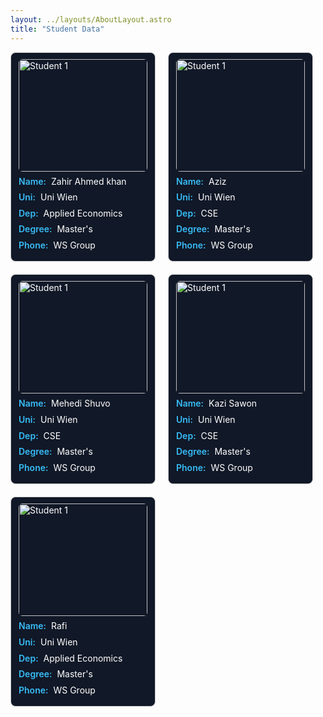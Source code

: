 ```yaml
---
layout: ../layouts/AboutLayout.astro
title: "Student Data"
---
```


<style>
  .student-container {
    display: flex;
    flex-wrap: wrap;
    gap: 20px;
    justify-content: flex-start;
  }

  .student-card {
  width: calc(25% - 20px);
  min-width: 232px;
  border: 1px solid #ccc;
  padding: 10px 12px;  /* Reduced padding */
  border-radius: 8px;
  text-align: left;
  box-sizing: border-box;
  background-color: #111827;
  color: white;
  word-wrap: break-word;
  overflow-wrap: break-word;
  white-space: normal;
}

  .student-card img {
    width: 100%;
    height: 180px;
    object-fit: cover;
    border-radius: 6px;
    display: block;
  }

  @media (max-width: 900px) {
    .student-card {
      width: calc(50% - 20px);
    }
    .student-card img {
      height: 160px;
    }
  }

  @media (max-width: 600px) {
    .student-card {
      width: 100%;
    }
    .student-card img {
      height: 215px;
    }
  }

.student-card p {
  margin: 6px 0;
  line-height: 1.4;
  font-size: 14px;
  display: flex;
  flex-wrap: wrap;
}

.student-card span.label {
  font-weight: 600;
  color: #38bdf8;
  margin-right: 8px;   /* SMALL gap */
  min-width: auto;     /* Allow shrinking if needed */
  flex-shrink: 0;      /* Prevent label from shrinking */
}
</style>


<div class="student-container">

  <!-- Student 1 -->
  <div class="student-card">
  <img src="/assets/student/zahir.jpeg" alt="Student 1">
  <p><span class="label">Name:</span>Zahir Ahmed khan</p>
  <p><span class="label">Uni:</span> Uni Wien</p>
  <p><span class="label">Dep:</span> Applied Economics</p>
  <p><span class="label">Degree:</span> Master's</p>
  <p><span class="label">Phone:</span> WS Group</p>
</div>
  
  
  <div class="student-card">
  <img src="/assets/student/aziz.jpeg" alt="Student 1">
  <p><span class="label">Name:</span>Aziz</p>
  <p><span class="label">Uni:</span> Uni Wien</p>
  <p><span class="label">Dep:</span> CSE</p>
  <p><span class="label">Degree:</span> Master's</p>
  <p><span class="label">Phone:</span> WS Group</p>
</div>
  
  <div class="student-card">
  <img src="/assets/student/mehedi.jpeg" alt="Student 1">
  <p><span class="label">Name:</span>Mehedi Shuvo</p>
  <p><span class="label">Uni:</span> Uni Wien</p>
  <p><span class="label">Dep:</span> CSE</p>
  <p><span class="label">Degree:</span> Master's</p>
  <p><span class="label">Phone:</span> WS Group</p>
</div>
  
  
  <div class="student-card">
  <img src="/assets/student/kazi.jpeg" alt="Student 1">
  <p><span class="label">Name:</span>Kazi Sawon</p>
  <p><span class="label">Uni:</span> Uni Wien</p>
  <p><span class="label">Dep:</span> CSE</p>
  <p><span class="label">Degree:</span> Master's</p>
  <p><span class="label">Phone:</span> WS Group</p>
</div>

<div class="student-card">
  <img src="/assets/student/rafi.jpeg" alt="Student 1">
  <p><span class="label">Name:</span>Rafi</p>
  <p><span class="label">Uni:</span> Uni Wien</p>
  <p><span class="label">Dep:</span> Applied Economics</p>
  <p><span class="label">Degree:</span> Master's</p>
  <p><span class="label">Phone:</span> WS Group</p>
</div>

</div>
